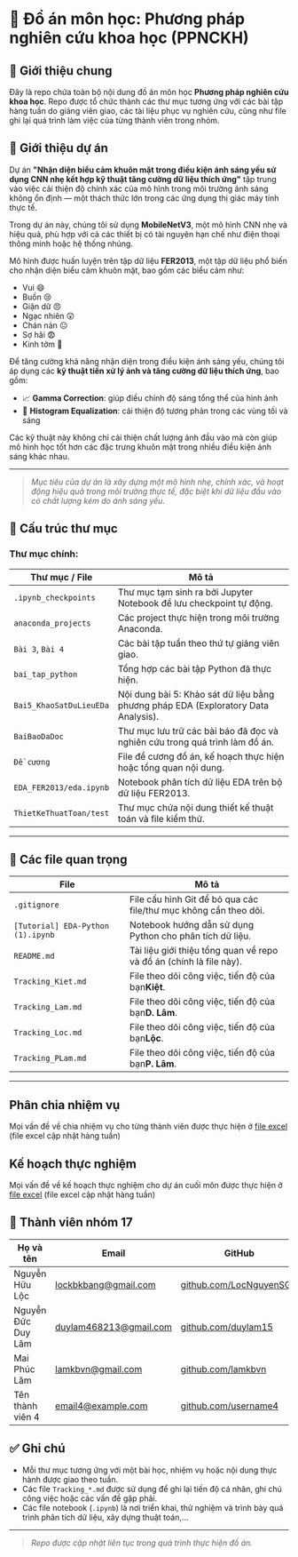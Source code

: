 # 📘 Đồ án môn học: Phương pháp nghiên cứu khoa học (PPNCKH)

## 📝 Giới thiệu chung

Đây là repo chứa toàn bộ nội dung đồ án môn học **Phương pháp nghiên cứu khoa học**. Repo được tổ chức thành các thư mục tương ứng với các bài tập hàng tuần do giảng viên giao, các tài liệu phục vụ nghiên cứu, cũng như file ghi lại quá trình làm việc của từng thành viên trong nhóm.

## 🎯 Giới thiệu dự án

Dự án **"Nhận diện biểu cảm khuôn mặt trong điều kiện ánh sáng yếu sử dụng CNN nhẹ kết hợp kỹ thuật tăng cường dữ liệu thích ứng"** tập trung vào việc cải thiện độ chính xác của mô hình trong môi trường ánh sáng không ổn định — một thách thức lớn trong các ứng dụng thị giác máy tính thực tế.

Trong dự án này, chúng tôi sử dụng **MobileNetV3**, một mô hình CNN nhẹ và hiệu quả, phù hợp với cả các thiết bị có tài nguyên hạn chế như điện thoại thông minh hoặc hệ thống nhúng.

Mô hình được huấn luyện trên tập dữ liệu **FER2013**, một tập dữ liệu phổ biến cho nhận diện biểu cảm khuôn mặt, bao gồm các biểu cảm như:
- Vui 😄
- Buồn 😢
- Giận dữ 😠
- Ngạc nhiên 😲
- Chán nản 😐
- Sợ hãi 😨
- Kinh tởm 🤢

Để tăng cường khả năng nhận diện trong điều kiện ánh sáng yếu, chúng tôi áp dụng các **kỹ thuật tiền xử lý ảnh và tăng cường dữ liệu thích ứng**, bao gồm:
- 📈 **Gamma Correction**: giúp điều chỉnh độ sáng tổng thể của hình ảnh
- 🧮 **Histogram Equalization**: cải thiện độ tương phản trong các vùng tối và sáng

Các kỹ thuật này không chỉ cải thiện chất lượng ảnh đầu vào mà còn giúp mô hình học tốt hơn các đặc trưng khuôn mặt trong nhiều điều kiện ánh sáng khác nhau.

---

> _Mục tiêu của dự án là xây dựng một mô hình nhẹ, chính xác, và hoạt động hiệu quả trong môi trường thực tế, đặc biệt khi dữ liệu đầu vào có chất lượng kém do ánh sáng yếu._

## 📁 Cấu trúc thư mục

### Thư mục chính:

| Thư mục / File          | Mô tả                                                                                         |
| ------------------------- | ----------------------------------------------------------------------------------------------- |
| `.ipynb_checkpoints`    | Thư mục tạm sinh ra bởi Jupyter Notebook để lưu checkpoint tự động.                   |
| `anaconda_projects`     | Các project thực hiện trong môi trường Anaconda.                                          |
| `Bài 3`, `Bài 4`    | Các bài tập tuần theo thứ tự giảng viên giao.                                           |
| `bai_tap_python`        | Tổng hợp các bài tập Python đã thực hiện.                                              |
| `Bai5_KhaoSatDuLieuEDa` | Nội dung bài 5: Khảo sát dữ liệu bằng phương pháp EDA (Exploratory Data Analysis).    |
| `BaiBaoDaDoc`           | Thư mục lưu trữ các bài báo đã đọc và nghiên cứu trong quá trình làm đồ án. |
| `Đề cương`          | File đề cương đồ án, kế hoạch thực hiện hoặc tổng quan nội dung.                  |
| `EDA_FER2013/eda.ipynb` | Notebook phân tích dữ liệu EDA trên bộ dữ liệu FER2013.                                 |
| `ThietKeThuatToan/test` | Thư mục chứa nội dung thiết kế thuật toán và file kiểm thử.                          |

---

## 📄 Các file quan trọng

| File                                | Mô tả                                                                          |
| ----------------------------------- | -------------------------------------------------------------------------------- |
| `.gitignore`                      | File cấu hình Git để bỏ qua các file/thư mục không cần theo dõi.      |
| `[Tutorial] EDA-Python (1).ipynb` | Notebook hướng dẫn sử dụng Python cho phân tích dữ liệu.                |
| `README.md`                       | Tài liệu giới thiệu tổng quan về repo và đồ án (chính là file này). |
| `Tracking_Kiet.md`                | File theo dõi công việc, tiến độ của bạn**Kiệt**.                 |
| `Tracking_Lam.md`                 | File theo dõi công việc, tiến độ của bạn**D. Lâm**.               |
| `Tracking_Loc.md`                 | File theo dõi công việc, tiến độ của bạn**Lộc**.                  |
| `Tracking_PLam.md`                | File theo dõi công việc, tiến độ của bạn**P. Lâm**.               |

---

## Phân chia nhiệm vụ

Mọi vấn đề về chia nhiệm vụ cho từng thành viên được thực hiện ở [file excel](https://docs.google.com/spreadsheets/d/1fQEhZhOme_cUPzWFHYGgAEzErR-zbi63u4UeUeJ06Mo/edit?gid=700579882#gid=700579882) (file excel cập nhật hàng tuần)


## Kế hoạch thực nghiệm

Mọi vấn đề về kế hoạch thực nghiệm cho dự án cuối môn được thực hiện ở [file excel](https://docs.google.com/spreadsheets/d/1BYEiQDNeR3SQME8fLpjtJrljtBMBBZSAvlPewkP45Yo/edit?gid=0#gid=0) (file excel cập nhật hàng tuần)


## 👥 Thành viên nhóm 17

| Họ và tên           | Email                                                | GitHub                                                  | Website cá nhân                                                                      |
| ---------------------- | ---------------------------------------------------- | ------------------------------------------------------- | -------------------------------------------------------------------------------------- |
| Nguyễn Hữu Lộc      | [lockbkbang@gmail.com](mailto:lockbkbang@gmail.com)     | [github.com/LocNguyenSGU](https://github.com/LocNguyenSGU) | [locnguyensgu.github.io/nguyenhuuloc2k4](https://locnguyensgu.github.io/nguyenhuuloc2k4/) |
| Nguyễn Đức Duy Lâm | [duylam468213@gmail.com](mailto:duylam468213@gmail.com) | [github.com/duylam15](https://github.com/duylam15)         | [porfolio-cyan-nine.vercel.app](https://porfolio-cyan-nine.vercel.app/)                   |
| Mai Phúc Lâm    | [lamkbvn@gmail.com](mailto:lamkbvn@gmail.com)         | [github.com/lamkbvn](https://github.com/lamkbvn) | [lamkbvn.github.io/trang-ca-nhan/](https://lamkbvn.github.io/trang-ca-nhan/)                             |
| Tên thành viên 4    | [email4@example.com](mailto:email4@example.com)         | [github.com/username4](https://github.com/username4)       | [gắn link vô](#)                                                                        |

## ✅ Ghi chú

- Mỗi thư mục tương ứng với một bài học, nhiệm vụ hoặc nội dung thực hành được giao theo tuần.
- Các file `Tracking_*.md` được sử dụng để ghi lại tiến độ cá nhân, ghi chú công việc hoặc các vấn đề gặp phải.
- Các file notebook (`.ipynb`) là nơi triển khai, thử nghiệm và trình bày quá trình phân tích dữ liệu, xây dựng thuật toán,...

---

> *Repo được cập nhật liên tục trong quá trình thực hiện đồ án.*
